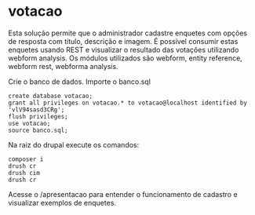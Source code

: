 # votacao

<div> Esta solução permite que o administrador cadastre enquetes com opções de resposta com título, descrição e imagem. É possível consumir estas enquetes usando REST e visualizar o resultado das votações utilizando webform analysis. Os módulos utilizados são webform, entity reference, webform rest, webforma analysis. </div>


Crie o banco de dados. Importe o banco.sql
```
create database votacao;
grant all privileges on votacao.* to votacao@localhost identified by 'vlV94sasd3CRg';
flush privileges;
use votacao;
source banco.sql;
```

Na raiz do drupal execute os comandos:
```
composer i
drush cr
drush cim
drush cr
```

Acesse o /apresentacao para entender o funcionamento de cadastro e visualizar exemplos de enquetes.



